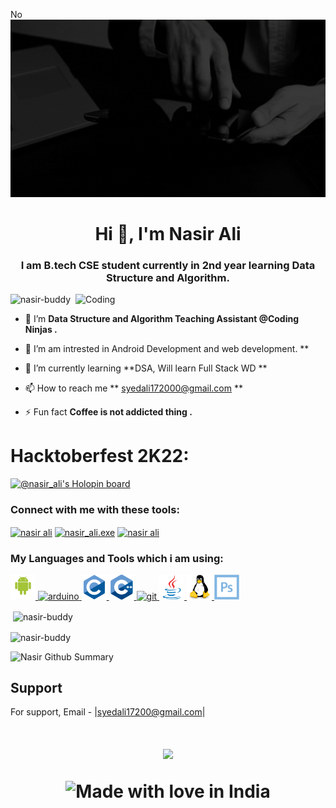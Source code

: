 No![MasterHead](https://github.com/Nasir-buddy/Nasir-buddy/blob/README.MD/Welcome%20to%20my%20GitHub.gif)
<h1 align="center">Hi 👋, I'm Nasir Ali</h1>
<h3 align="center">I am B.tech CSE student currently in 2nd year learning Data Structure and Algorithm.</h3>
<img align="right" alt="Coding" width="400" src="https://cdn.dribbble.com/users/1162077/screenshots/3848914/media/7ed7d5ca074b48b328150e5a231e8d1f.gif">

<p align="left"> <img src="https://komarev.com/ghpvc/?username=nasir-buddy&label=Profile%20views&color=0e75b6&style=flat" alt="nasir-buddy" /> </p>

- 🔭 I’m **Data Structure and Algorithm Teaching Assistant @Coding Ninjas .**

- 🔭 I’m am intrested in Android Development and web development. **

- 🌱 I’m currently learning **DSA, Will learn Full Stack WD **

- 📫 How to reach me ** syedali172000@gmail.com **

- ⚡ Fun fact **Coffee is not addicted thing .**

<h1 align="left">Hacktoberfest 2K22:</h1>

[![@nasir_ali's Holopin board](https://holopin.me/nasir_ali)](https://holopin.io/@nasir_ali)

<h3 align="left">Connect with me with these tools:</h3>
<p align="left">

<a href="https://linkedin.com/in/nasir-ali-a47283225" target="blank"><img align="center" src="https://raw.githubusercontent.com/rahuldkjain/github-profile-readme-generator/master/src/images/icons/Social/linked-in-alt.svg" alt="nasir ali" height="30" width="40" /></a>
<a href="https://instagram.com/nasir_ali.exe" target="blank"><img align="center" src="https://raw.githubusercontent.com/rahuldkjain/github-profile-readme-generator/master/src/images/icons/Social/instagram.svg" alt="nasir_ali.exe" height="30" width="40" /></a>
<a href="https://www.leetcode.com/Nasir-buddy" target="blank"><img align="center" src="https://raw.githubusercontent.com/rahuldkjain/github-profile-readme-generator/master/src/images/icons/Social/leet-code.svg" alt="nasir ali" height="30" width="40" /></a>

<h3 align="left"> My Languages and Tools which i am using:</h3>
<p align="left"> <a href="https://developer.android.com" target="_blank" rel="noreferrer"> <img src="https://raw.githubusercontent.com/devicons/devicon/master/icons/android/android-original-wordmark.svg" alt="android" width="40" height="40"/> </a> <a href="https://www.arduino.cc/" target="_blank" rel="noreferrer"> <img src="https://cdn.worldvectorlogo.com/logos/arduino-1.svg" alt="arduino" width="40" height="40"/> </a> <a href="https://www.cprogramming.com/" target="_blank" rel="noreferrer"> <img src="https://raw.githubusercontent.com/devicons/devicon/master/icons/c/c-original.svg" alt="c" width="40" height="40"/> </a> <a href="https://www.w3schools.com/cpp/" target="_blank" rel="noreferrer"> <img src="https://raw.githubusercontent.com/devicons/devicon/master/icons/cplusplus/cplusplus-original.svg" alt="cplusplus" width="40" height="40"/> </a> <a href="https://git-scm.com/" target="_blank" rel="noreferrer"> <img src="https://www.vectorlogo.zone/logos/git-scm/git-scm-icon.svg" alt="git" width="40" height="40"/> </a> <a href="https://www.java.com" target="_blank" rel="noreferrer"> <img src="https://raw.githubusercontent.com/devicons/devicon/master/icons/java/java-original.svg" alt="java" width="40" height="40"/> </a> <a href="https://www.linux.org/" target="_blank" rel="noreferrer"> <img src="https://raw.githubusercontent.com/devicons/devicon/master/icons/linux/linux-original.svg" alt="linux" width="40" height="40"/> </a> <a href="https://www.photoshop.com/en" target="_blank" rel="noreferrer"> <img src="https://raw.githubusercontent.com/devicons/devicon/master/icons/photoshop/photoshop-line.svg" alt="photoshop" width="40" height="40"/> </a> </p>


<p>&nbsp;<img align="center" src="https://github-readme-stats.vercel.app/api?username=nasir-buddy&show_icons=true&locale=en" alt="nasir-buddy" /></p>

<p><img align="center" src="https://github-readme-streak-stats.herokuapp.com/?user=nasir-buddy&" alt="nasir-buddy" /></p>

![Nasir Github Summary](https://github-profile-summary-cards.vercel.app/api/cards/profile-details?username=nasir-buddy&theme=vue)

## Support
For support, Email - |syedali17200@gmail.com|

<h1 align="center"><img width="100" src="https://media1.giphy.com/media/3o7WIx7urV838kHFzW/giphy.gif"></p>

![Made with love in India](https://madewithlove.now.sh/in?heart=true&template=for-the-badge)
</h1>

